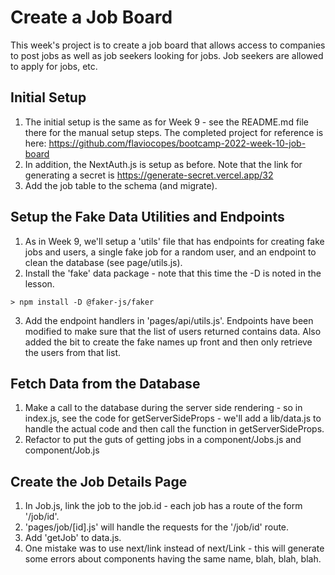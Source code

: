 # Create a Job Board

This week's project is to create a job board that allows access to companies to post jobs as well as job seekers looking for jobs. Job seekers are allowed to apply for jobs, etc.

## Initial Setup

1. The initial setup is the same as for Week 9 - see the README.md file there for the manual setup steps. The completed project for reference is here: https://github.com/flaviocopes/bootcamp-2022-week-10-job-board
2. In addition, the NextAuth.js is setup as before. Note that the link for generating a secret is https://generate-secret.vercel.app/32
3. Add the job table to the schema (and migrate).

## Setup the Fake Data Utilities and Endpoints

1. As in Week 9, we'll setup a 'utils' file that has endpoints for creating fake jobs and users, a single fake job for a random user, and an endpoint to clean the database (see page/utils.js).
2. Install the 'fake' data package - note that this time the -D is noted in the lesson.

```
> npm install -D @faker-js/faker
```

3. Add the endpoint handlers in 'pages/api/utils.js'. Endpoints have been modified to make sure that the list of users returned contains data. Also added the bit to create the fake names up front and then only retrieve the users from that list.

## Fetch Data from the Database

1. Make a call to the database during the server side rendering - so in index.js, see the code for getServerSideProps - we'll add a lib/data.js to handle the actual code and then call the function in getServerSideProps.
2. Refactor to put the guts of getting jobs in a component/Jobs.js and component/Job.js

## Create the Job Details Page

1. In Job.js, link the job to the job.id - each job has a route of the form '/job/id'.
2. 'pages/job/[id].js' will handle the requests for the '/job/id' route.
3. Add 'getJob' to data.js.
4. One mistake was to use next/link instead of next/Link - this will generate some errors about components having the same name, blah, blah, blah.

